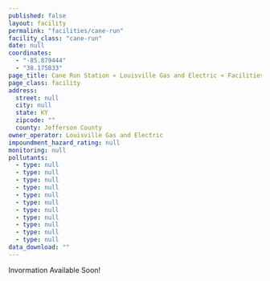 ```yaml
---
published: false
layout: facility
permalink: "facilities/cane-run"
facility_class: "cane-run"
date: null
coordinates: 
  - "-85.879444"
  - "38.175833"
page_title: Cane Run Station « Louisville Gas and Electric « Facilities
page_class: facility
address: 
  street: null
  city: null
  state: KY
  zipcode: ""
  county: Jefferson County
owner_operator: Louisville Gas and Electric
impoundment_hazard_rating: null
monitoring: null
pollutants: 
  - type: null
  - type: null
  - type: null
  - type: null
  - type: null
  - type: null
  - type: null
  - type: null
  - type: null
  - type: null
  - type: null
data_download: ""
---
```


Invormation Available Soon!

